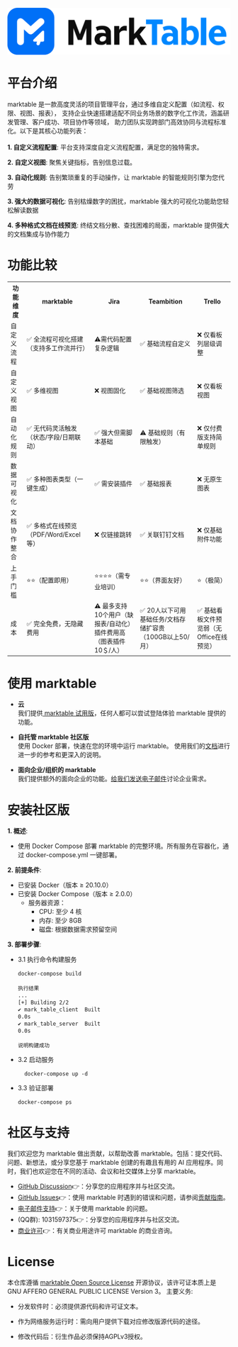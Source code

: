![cover-v5-optimized](./images/app.png)


# 平台介绍
marktable 是一款高度灵活的项目管理平台，通过多维自定义配置（如流程、权限、视图、报表），
支持企业快速搭建适配不同业务场景的数字化工作流，涵盖研发管理、客户成功、项目协作等领域，
助力团队实现跨部门高效协同与流程标准化。以下是其核心功能列表：
</br> </br>
**1. 自定义流程配置**:
平台支持深度自定义流程配置，满足您的独特需求。

**2. 自定义视图**:
聚焦关键指标，告别信息过载。

**3. 自动化规则**:
告别繁琐重复的手动操作，让 marktable 的智能规则引擎为您代劳

**3. 强大的数据可视化**:
告别枯燥数字的困扰，marktable 强大的可视化功能助您轻松解读数据

**4. 多种格式文档在线预览**:
终结文档分散、查找困难的局面，marktable 提供强大的文档集成与协作能力

# 功能比较
<table data-draft-node="block" data-draft-type="table" data-size="normal" data-row-style="normal">
    <tbody>
    <tr>
        <th>功能维度</th>
        <th>marktable</th>
        <th>Jira</th>
        <th>Teambition</th>
        <th>Trello</th>
    </tr>
    <tr>
        <td>自定义流程</td>
        <td>✅ 全流程可视化搭建（支持多工作流并行）</td>
        <td>⚠需代码配置复杂逻辑</td>
        <td>✅ 基础流程自定义</td>
        <td>❌ 仅看板列层级调整</td>
    </tr>
    <tr>
        <td>自定义视图</td>
        <td>✅ 多维视图</td>
        <td>❌ 视图固化</td>
        <td>✅ 基础视图筛选</td>
        <td>❌ 仅看板视图</td>
    </tr>
    <tr>
        <td>自动化规则</td>
        <td>✅ 无代码灵活触发（状态/字段/日期联动）</td>
        <td>✅ 强大但需脚本基础</td>
        <td>⚠ 基础规则（有限触发）</td>
        <td>❌ 仅付费版支持简单规则</td>
    </tr>
    <tr>
        <td>数据可视化</td>
        <td>✅ 多种图表类型（一键生成）</td>
        <td>✅ 需安装插件</td>
        <td>✅ 基础报表</td>
        <td>❌ 无原生图表</td>
    </tr>
    <tr>
        <td>文档协作整合</td>
        <td>✅ 多格式在线预览（PDF/Word/Excel等）</td>
        <td>❌ 仅链接跳转</td>
        <td>✅ 关联钉钉文档</td>
        <td>❌ 仅基础附件功能</td>
    </tr>
    <tr>
        <td>上手门槛</td>
        <td>⭐⭐（配置即用）</td>
        <td>⭐⭐⭐⭐（需专业培训）</td>
        <td>⭐⭐（界面友好）</td>
        <td>⭐（极简）</td>
    </tr>
    <tr>
        <td>成本</td>
        <td>✅ 完全免费，无隐藏费用</td>
        <td>⚠ 最多支持10个用户（缺报表/自动化）插件费用高（图表插件10＄/人）</td>
        <td>✅ 20人以下可用基础任务/文档存储扩容贵（100GB以上50/月）</td>
        <td>✅ 基础看板文件预览弱（无Office在线预览）</td>
    </tr>
    </tbody>
</table>

# 使用 marktable

- **云 </br>**
  我们提供[ marktable 试用版](https://marktable.cn/)，任何人都可以尝试登陆体验 marktable 提供的功能。

- **自托管 marktable 社区版</br>**
  使用 Docker 部署，快速在您的环境中运行 marktable。
  使用我们的[文档](http://marktable.cn:8084/src/md/%E4%BA%A7%E5%93%81%E6%A6%82%E8%BF%B0.html)进行进一步的参考和更深入的说明。

- **面向企业/组织的 marktable</br>**
  我们提供额外的面向企业的功能。[给我们发送电子邮件](mailto:360826018@qq.com)讨论企业需求。 </br>

# 安装社区版
**1. 概述**: 
  - 使用 Docker Compose 部署 marktable 的完整环境。所有服务在容器化，通过 docker-compose.yml 一键部署。

**2. 前提条件**:
  - 已安装 Docker（版本 ≥ 20.10.0）
  - 已安装 Docker Compose（版本 ≥ 2.0.0）
    - 服务器资源：
      - CPU: 至少 4 核
      - 内存: 至少 8GB
      - 磁盘: 根据数据需求预留空间

**3. 部署步骤**:
  - 3.1 执行命令构建服务
    ```
    docker-compose build
    
    执行结果
    ...
    [+] Building 2/2
    ✔ mark_table_client  Built                                                                                        0.0s
    ✔ mark_table_server  Built                                                                                        0.0s
    
    说明构建成功
    ```
  - 3.2 启动服务 
    ```
      docker-compose up -d
    ```
    
  - 3.3 验证部署
    ```
    docker-compose ps
    ```
# 社区与支持
我们欢迎您为 marktable 做出贡献，以帮助改善 marktable。包括：提交代码、问题、新想法，或分享您基于 marktable 创建的有趣且有用的 AI 应用程序。同时，我们也欢迎您在不同的活动、会议和社交媒体上分享 marktable。

- [GitHub Discussion](https://github.com/marktable-ai/marktable/discussions/)👉：分享您的应用程序并与社区交流。
- [GitHub Issues](https://github.com/marktable-ai/marktable/issues)👉：使用 marktable 时遇到的错误和问题，请参阅[贡献指南](CONTRIBUTING_CN.md)。
- [电子邮件支持](mailto:360826018@qq.com)👉：关于使用 marktable 的问题。
- (QQ群): 1031597375👉：分享您的应用程序并与社区交流。
- [商业许可](mailto:360826018@qq.com)👉：有关商业用途许可 marktable 的商业咨询。

# License
本仓库遵循 [marktable Open Source License](LICENSE) 开源协议，该许可证本质上是 GNU AFFERO GENERAL PUBLIC LICENSE Version 3。
主要义务:
  - 分发软件时：必须提供源代码和许可证文本。

  - 作为网络服务运行时：需向用户提供下载对应修改版源代码的途径。

  - 修改代码后：衍生作品必须保持AGPLv3授权。

    
